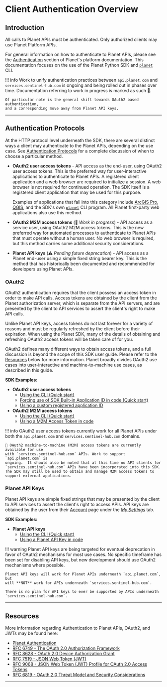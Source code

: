 # Client Authentication Overview

## Introduction
All calls to Planet APIs must be authenticated.  Only authorized clients may
use Planet Platform APIs.

For general information on how to authenticate to Planet APIs, please see
the [Authentication](https://docs.planet.com/develop/authentication) section of Planet's platform documentation.
This documentation focuses on the use of the Planet Python SDK and
[`planet`](../../cli/cli-reference) CLI.

!!! info
    Work to unify authentication practices between `api.planet.com` and `services.sentinel-hub.com`
    is ongoing and being rolled out in phases over time. Documentation referring
    to work in progress is marked as such 🚧.

    Of particular note is the general shift towards OAuth2 based authentication,
    and a corresponding move away from Planet API keys.

----

## Authentication Protocols
At the HTTP protocol level underneath the SDK, there are several distinct
ways a client may authenticate to the Planet APIs, depending on the use case.
See [Authentication Protocols](http://docs.planet.com/develop/authentication/#authentication-protocols) for a
complete discussion of when to choose a particular method.

* **OAuth2 user access tokens** - API access as the end-user, using OAuth2
    user access tokens.  This is the preferred way for user-interactive
    applications to authenticate to Planet APIs.  A registered client application
    and a web browser are required to initialize a session. A web browser is not
    required for continued operation.  The SDK itself is a registered
    client application that may be used for this purpose.

    Examples of applications that fall into this category include
    [ArcGIS Pro](https://www.esri.com/en-us/arcgis/products/arcgis-pro/overview),
    [QGIS](https://qgis.org/), and the SDK's own [`planet`](../../cli/cli-reference)
    CLI program.  All Planet first-party web applications also use this method.

* **OAuth2 M2M access tokens** (🚧 _Work in progress_) - API access as a service user, using OAuth2
    M2M access tokens.  This is the new preferred way for automated processes
    to authenticate to Planet APIs that must operate without a human user.
    No web browser is required, but this method carries some additional
    security considerations.

* **Planet API keys** (⚠️ _Pending future deprecation_) - API access as a Planet end-user using a simple
    fixed string bearer key.  This is the method that has historically been
    documented and recommended for developers using Planet APIs.

### OAuth2
OAuth2 authentication requires that the client possess an access token
in order to make API calls. Access tokens are obtained by the client from
the Planet authorization server, which is separate from the API servers, and are
presented by the client to API services to assert the client's right to make
API calls.

Unlike Planet API keys, access tokens do not last forever for a variety of
reasons and must be regularly refreshed by the client before their expiration.
When using the Planet SDK, many of the details of obtaining and refreshing
OAuth2 access tokens will be taken care of for you.

OAuth2 defines many different ways to obtain access tokens, and a full discussion
is beyond the scope of this SDK user guide.  Please refer to the [Resources](#resources)
below for more information.  Planet broadly divides OAuth2 use cases into
user-interactive and machine-to-machine use cases, as described in this guide.

**SDK Examples:**

* **OAuth2 user access tokens**
    * [Using the CLI (Quick start)](../auth-dev-cli-managed/#planet-auth-login-planet-user)
    * [Forcing use of SDK Built-in Application ID in code (Quick start)](../auth-dev-cli-managed/#use-cli-session-force-builtin)
    * [Using a custom registered application ID](../auth-dev-app-managed-oauth/#oauth2-session-for-users)
* **OAuth2 M2M access tokens**
    * [Using the CLI (Quick start)](../auth-dev-cli-managed/#planet-auth-login-planet-m2m)
    * [Using a M2M Access Token in code](../auth-dev-app-managed-oauth/#oauth2-session-for-service-accounts)

!!! info
    OAuth2 user access tokens currently work for all Planet APIs under both
    the `api.planet.com` and `services.sentinel-hub.com` domains.

    🚧 OAuth2 machine-to-machine (M2M) access tokens are currently available for use
    with `services.sentinel-hub.com` APIs. Work to support `api.planet.com` is
    ongoing.  It should also be noted that at this time no API clients for
    `services.sentinel-hub.com` APIs have been incorporated into this SDK.
    The SDK may still be used to obtain and manage M2M access tokens to
    support external applications.

### Planet API Keys
Planet API keys are simple fixed strings that may be presented by the client
to API services to assert the client's right to access APIs.  API keys are
obtained by the user from their [Account](https://www.planet.com/account) page
under the [_My Settings_](https://www.planet.com/account/#/user-settings) tab.

**SDK Examples:**

* **Planet API keys**
     * [Using the CLI (Quick start)](../auth-dev-cli-managed/#planet-auth-login-planet-apikey)
     * [Using a Planet API Key in code](../auth-dev-app-managed-apikey)


!!! warning
    Planet API keys are being targeted for eventual deprecation in favor
    of OAuth2 mechanisms for most use cases. No specific timeframe has been
    set for disabling API keys, but new development should use OAuth2
    mechanisms where possible.

    Planet API keys will work for Planet APIs underneath `api.planet.com`, but
    will **NOT** work for APIs underneath `services.sentinel-hub.com`.

    There is no plan for API keys to ever be supported by APIs underneath
    `services.sentinel-hub.com`.

----

## Resources
More information regarding Authentication to Planet APIs, OAuth2, and JWTs
may be found here:

* [Planet Authentication](https://docs.planet.com/develop/authentication)
* [RFC 6749 - The OAuth 2.0 Authorization Framework](https://datatracker.ietf.org/doc/html/rfc6749)
* [RFC 8628 - OAuth 2.0 Device Authorization Grant](https://datatracker.ietf.org/doc/html/rfc8628)
* [RFC 7519 - JSON Web Token (JWT)](https://datatracker.ietf.org/doc/html/rfc7519)
* [RFC 9068 - JSON Web Token (JWT) Profile for OAuth 2.0 Access Tokens](https://datatracker.ietf.org/doc/html/rfc9068)
* [RFC 6819 - OAuth 2.0 Threat Model and Security Considerations](https://datatracker.ietf.org/doc/html/rfc6819)

----
